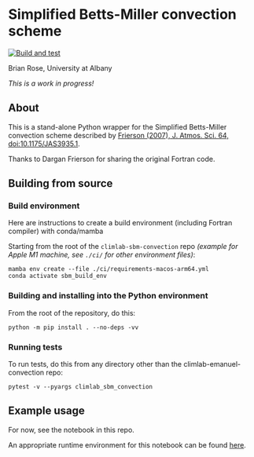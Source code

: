 # Simplified Betts-Miller convection scheme

[![Build and test](https://github.com/brian-rose/climlab-sbm-convection/actions/workflows/build-and-test.yml/badge.svg)](https://github.com/brian-rose/climlab-sbm-convection/actions/workflows/build-and-test.yml)


Brian Rose, University at Albany

_This is a work in progress!_

## About

This is a stand-alone Python wrapper for the Simplified Betts-Miller convection scheme described by [Frierson (2007), J. Atmos. Sci. 64, doi:10.1175/JAS3935.1](https://doi.org/10.1175/JAS3935.1).

Thanks to Dargan Frierson for sharing the original Fortran code.


## Building from source

### Build environment

Here are instructions to create a build environment (including Fortran compiler) with conda/mamba

Starting from the root of the `climlab-sbm-convection` repo *(example for Apple M1 machine, see `./ci/` for other environment files)*:
```
mamba env create --file ./ci/requirements-macos-arm64.yml
conda activate sbm_build_env
```

### Building and installing into the Python environment

From the root of the repository, do this:
```
python -m pip install . --no-deps -vv
```

### Running tests

To run tests, do this from any directory other than the climlab-emanuel-convection repo:
```
pytest -v --pyargs climlab_sbm_convection
```

##  Example usage

For now, see the notebook in this repo.

An appropriate runtime environment for this notebook can be found [here](https://github.com/brian-rose/ClimateLaboratoryBook/blob/main/environment.yml).
